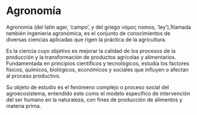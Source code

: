Agronomía
============================

Agronomía (del latín ager, ‘campo’, y del griego νόμος nomos, ‘ley’),1​llamada también ingeniería agronómica, es el conjunto de conocimientos de diversas ciencias aplicadas que rigen la práctica de la agricultura. 

Es la ciencia cuyo objetivo es mejorar la calidad de los procesos de la producción y la transformación de productos agrícolas y alimentarios. Fundamentada en principios científicos y tecnológicos, estudia los factores físicos, químicos, biológicos, económicos y sociales que influyen o afectan al proceso productivo.

 Su objeto de estudio es el fenómeno complejo o proceso social del agroecosistema, entendido este como el modelo específico de intervención del ser humano en la naturaleza, con fines de producción de alimentos y materia prima. 
